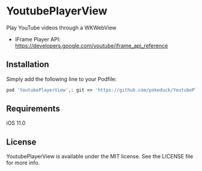 # YoutubePlayerView

Play YouTube videos through a WKWebView

- IFrame Player API: https://developers.google.com/youtube/iframe_api_reference

## Installation

Simply add the following line to your Podfile:

```ruby
pod 'YoutubePlayerView',: git => 'https://github.com/pokeduck/YoutubePlayerView.git'
```

## Requirements

iOS 11.0

## License

YoutubePlayerView is available under the MIT license. See the LICENSE file for more info.
